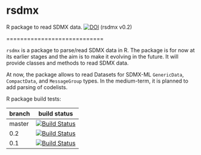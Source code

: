 rsdmx
=======

R package to read SDMX data. [![DOI](https://zenodo.org/badge/doi/10.5281/zenodo.10939.png)](http://dx.doi.org/10.5281/zenodo.10939) (rsdmx v0.2)

============================

``rsdmx`` is a package to parse/read SDMX data in R. The package is for now at its earlier stages and the aim is to make it evolving in the future. It will provide classes and methods to read SDMX data.

At now, the package allows to read Datasets for SDMX-ML ``GenericData``, ``CompactData``, and ``MessageGroup`` types. In the medium-term, it is planned to add parsing of codelists.

R package build tests:

branch | build status
-------|-------------
master | [![Build Status](https://travis-ci.org/opensdmx/rsdmx.svg?branch=master)](https://travis-ci.org/opensdmx/rsdmx.svg?branch=master)
0.2 | [![Build Status](https://travis-ci.org/opensdmx/rsdmx.svg?branch=0.2)](https://travis-ci.org/opensdmx/rsdmx.svg?branch=0.2)
0.1 | [![Build Status](https://travis-ci.org/opensdmx/rsdmx.svg?branch=0.1)](https://travis-ci.org/opensdmx/rsdmx.svg?branch=0.1)
